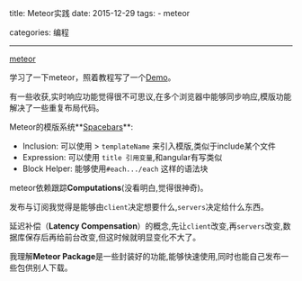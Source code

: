 title: Meteor实践
date: 2015-12-29
tags: 
    - meteor

categories: 编程

---

[meteor](https://github.com/meteor/meteor/)
<!-- more -->

学习了一下meteor，照着教程写了一个[Demo](http://huangmin.meteor.com/)。

有一些收获,实时响应功能觉得很不可思议,在多个浏览器中能够同步响应,模版功能解决了一些重复布局代码。

Meteor的模版系统**[Spacebars](https://github.com/meteor/meteor/blob/devel/packages/spacebars/README.md)**:
	

- Inclusion: 可以使用 > `templateName` 来引入模版,类似于include某个文件
- Expression: 可以使用 `title 引用变量`,和angular有写类似
- Block Helper: 能够使用`#each.../each` 这样的语法块

meteor依赖跟踪**Computations**(没看明白,觉得很神奇)。

发布与订阅我觉得是能够由`client`决定想要什么,`servers`决定给什么东西。

延迟补偿（**Latency Compensation**）的概念,先让`client`改变,再`servers`改变,数据库保存后再给前台改变,但这时候就明显变化不大了。

我理解**Meteor Package**是一些封装好的功能,能够快速使用,同时也能自己发布一些包供别人下载。

